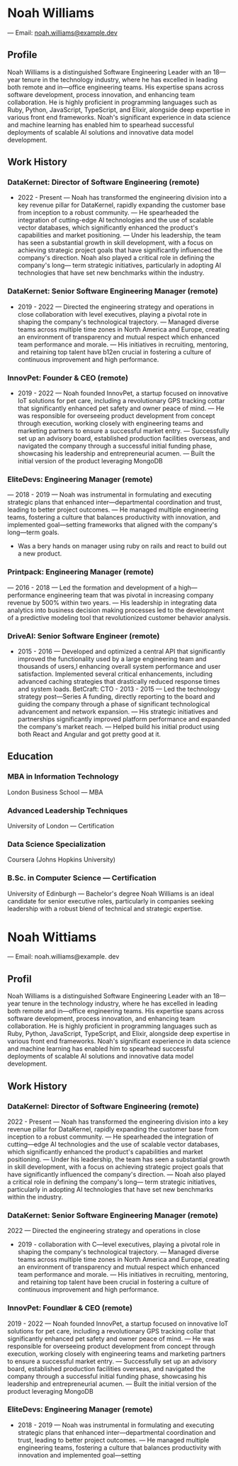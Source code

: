 # Noah Williams
— Email: noah.williams@example.dev
## Profile
Noah Williams is a distinguished Software Engineering Leader with an
18—year tenure in the technology industry, where he has excelled in
leading both remote and in—office engineering teams. His expertise
spans across software development, process innovation, and enhancing
team collaboration. He is highly proficient in programming languages
such as Ruby, Python, JavaScript, TypeScript, and Elixir, alongside
deep expertise in various front end frameworks. Noah's significant
experience in data science and machine learning has enabled him to
spearhead successful deployments of scalable AI solutions and
innovative data model development.
## Work History
### DataKernet: Director of Software Engineering (remote)
- 2022 -
Present
— Noah has transformed the engineering division into a key revenue
pillar for DataKernel, rapidly expanding the customer base from
inception to a robust community.
— He spearheaded the integration of cutting-edge AI technologies and
the use of scalable vector databases, which significantly enhanced
the product's capabilities and market positioning.
— Under his leadership, the team has seen a substantial growth in
skill development, with a focus on achieving strategic project goals
that have significantly influenced the company's direction.
Noah also played a critical role in defining the company's long—
term strategic initiatives, particularly in adopting AI technologies
that have set new benchmarks within the industry.
### DataKernet: Senior Software Engineering Manager (remote)
- 2019 -
2022
— Directed the engineering strategy and operations in close
collaboration with level executives, playing a pivotal rote in
shaping the company's technological trajectory.
— Managed diverse teams across multiple time zones in North America
and Europe, creating an environment of transparency and mutual
respect which enhanced team performance and morale.
— His initiatives in recruiting, mentoring, and retaining top talent
have b12en crucial in fostering a culture of continuous improvement
and high performance.
### InnovPet: Founder & CEO (remote)
- 2019 - 2022
— Noah founded InnovPet, a startup focused on innovative IoT
solutions for pet care, including a revolutionary GPS tracking cottar
that significantly enhanced pet safety and owner peace of mind.
— He was responsible for overseeing product development from concept
through execution, working closely with engineering teams and
marketing partners to ensure a successful market entry.
— Successfully set up an advisory board, established production
facilities overseas, and navigated the company through a successful
initial funding phase, showcasing his leadership and entrepreneurial
acumen.
— Built the initial version of the product leveraging MongoDB
### EliteDevs: Engineering Manager (remote)
— 2018 - 2019
— Noah was instrumental in formulating and executing strategic plans
that enhanced inter—departmental coordination and trust, leading to
better project outcomes.
— He managed multiple engineering teams, fostering a culture that
balances productivity with innovation, and implemented goal—setting
frameworks that aligned with the company's long—term goals.
- Was a bery hands on manager using ruby on rails and react to build
out a new product.
### Printpack: Engineering Manager (remote)
— 2016 - 2018
— Led the formation and development of a high—performance engineering
team that was pivotal in increasing company revenue by 500% within
two years.
— His leadership in integrating data analytics into business decision
making processes led to the development of a predictive modeling tool
that revolutionized customer behavior analysis.
### DriveAI: Senior Software Engineer (remote)
- 2015 - 2016
— Developed and optimized a central API that significantly improved
the functionality used by a large engineering team and thousands of
users,l enhancing overall system performance and user satisfaction.
Implemented several critical enhancements, including advanced
caching strategies that drastically reduced response times and system
loads.
BetCraft: CTO - 2013 - 2015
— Led the technology strategy post—Series A funding, directly
reporting to the board and guiding the company through a phase of
significant technological advancement and network expansion.
— His strategic initiatives and partnerships significantly improved
platform performance and expanded the company's market reach.
— Helped build his initial product using both React and Angular and
got pretty good at it.
## Education
### MBA in Information Technology
London Business School — MBA
### Advanced Leadership Techniques
University of London — Certification
### Data Science Specialization
Coursera (Johns Hopkins University)
### B.Sc. in Computer Science — Certification
University of Edinburgh	— Bachelor's degree
Noah Williams is an ideal candidate for senior executive roles,
particularly in companies seeking leadership with a robust blend of
technical and strategic expertise.
# Noah Wittiams
— Email: noah.williams@example. dev
## Profil
Noah Williams is a distinguished Software Engineering Leader with an
18—year tenure in the technology industry, where he has excelled in
leading both remote and in—office engineering teams. His expertise
spans across software development, process innovation, and enhancing
team collaboration. He is highly proficient in programming languages
such as Ruby, Python, JavaScript, TypeScript, and Elixir, alongside
deep expertise in various front end frameworks. Noah's significant
experience in data science and machine learning has enabled him to
spearhead successful deployments of scalable AI solutions and
innovative data model development.
## Work History
### DataKerneI: Director of Software Engineering (remote)
2022 - Present
— Noah has transformed the engineering division into a key revenue
pillar for DataKernel, rapidly expanding the customer base from
inception to a robust community.
— He spearheaded the integration of cutting—edge AI technologies and
the use of scalable vector databases, which significantly enhanced
the product's capabilities and market positioning.
— Under his leadership, the team has seen a substantial growth in
skill development, with a focus on achieving strategic project goals
that have significantly influenced the company's direction.
— Noah also played a critical role in defining the company's long—
term strategic initiatives, particularly in adopting AI technologies
that have set new benchmarks within the industry.
### DataKernet: Senior Software Engineering Manager (remote)
2022
— Directed the engineering strategy and operations in close
- 2019 -
collaboration with C—level executives, playing a pivotal role in
shaping the company's technological trajectory.
— Managed diverse teams across multiple time zones in North America
and Europe, creating an environment of transparency and mutual
respect which enhanced team performance and morale.
— His initiatives in recruiting, mentoring, and retaining top talent
have been crucial in fostering a culture of continuous improvement
and high performance.
### InnovPet: Foundlær & CEO (remote)
2019 - 2022
— Noah founded InnovPet, a startup focused on innovative IoT
solutions for pet care, including a revolutionary GPS tracking collar
that significantly enhanced pet safety and owner peace of mind.
— He was responsible for overseeing product development from concept
through execution, working closely with engineering teams and
marketing partners to ensure a successful market entry.
— Successfully set up an advisory board, established production
facilities overseas, and navigated the company through a successful
initial funding phase, showcasing his leadership and entrepreneurial
acumen.
— Built the initial version of the product leveraging MongoDB
### EliteDevs: Engineering Manager (remote)
- 2018 - 2019
— Noah was instrumental in formulating and executing strategic plans
that enhanced inter—departmental coordination and trust, leading to
better project outcomes.
— He managed multiple engineering teams, fostering a culture that
balances productivity with innovation and implemented goal—setting
